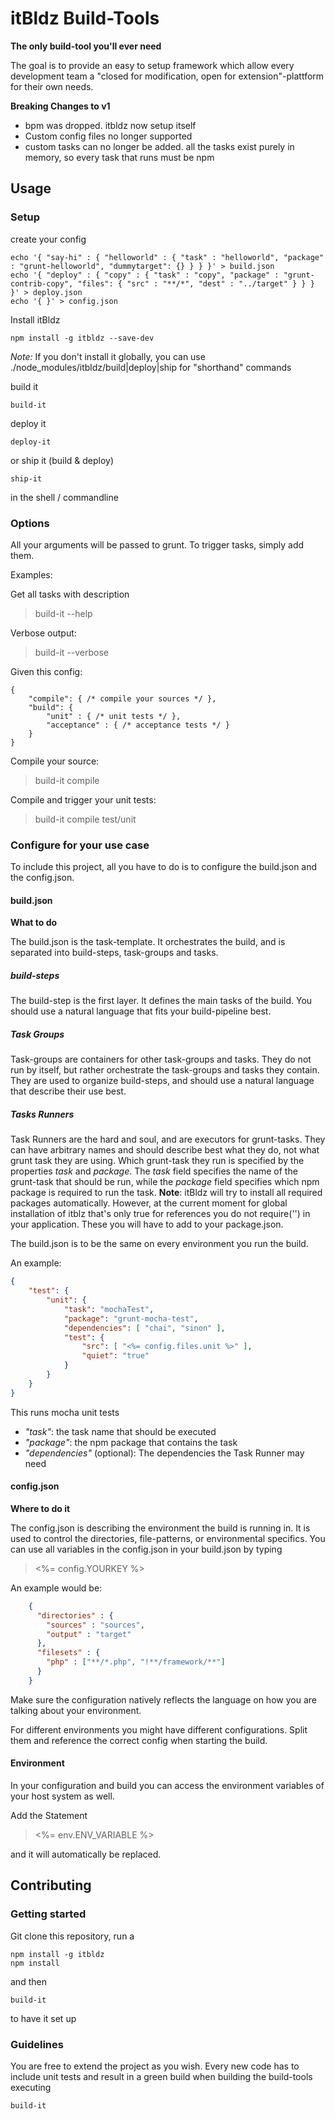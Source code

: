 # itBldz Build-Tools

__The only build-tool you'll ever need__

The goal is to provide an easy to setup framework which allow every development team a "closed for modification, open for extension"-plattform for their own needs.

__Breaking Changes to v1__

* bpm was dropped. itbldz now setup itself
* Custom config files no longer supported
* custom tasks can no longer be added. all the tasks exist purely in memory, so every task that runs must be npm

## Usage

### Setup

create your config

```shell
echo '{ "say-hi" : { "helloworld" : { "task" : "helloworld", "package" : "grunt-helloworld", "dummytarget": {} } } }' > build.json
echo '{ "deploy" : { "copy" : { "task" : "copy", "package" : "grunt-contrib-copy", "files": { "src" : "**/*", "dest" : "../target" } } } }' > deploy.json
echo '{ }' > config.json
```

Install itBldz

```shell
npm install -g itbldz --save-dev
```

_Note:_ If you don't install it globally, you can use ./node_modules/itbldz/build|deploy|ship for "shorthand" commands

build it

```shell
build-it
```

deploy it

```shell
deploy-it
```

or ship it (build & deploy)

```shell
ship-it
```

in the shell / commandline

### Options

All your arguments will be passed to grunt. To trigger tasks, simply add them.

Examples:

Get all tasks with description
> build-it --help

Verbose output:
> build-it --verbose

Given this config: 
````
{
    "compile": { /* compile your sources */ },
	"build": {
		"unit" : { /* unit tests */ },
		"acceptance" : { /* acceptance tests */ }
	}
}
````

Compile your source:
> build-it compile

Compile and trigger your unit tests:
> build-it compile test/unit


### Configure for your use case

To include this project, all you have to do is to configure the build.json and
the config.json.

#### build.json

**What to do**

The build.json is the task-template. It orchestrates the build, and is separated
into build-steps, task-groups and tasks.

##### build-steps
The build-step is the first layer. It defines the main tasks of the build. You
should use a natural language that fits your build-pipeline best.

##### Task Groups
Task-groups are containers for other task-groups and tasks. They do not run
by itself, but rather orchestrate the task-groups and tasks they contain.
They are used to organize build-steps, and should use a natural language that
describe their use best.

##### Tasks Runners
Task Runners are the hard and soul, and are executors for grunt-tasks. They can
have arbitrary names and should describe best what they do, not what grunt task
they are using.
Which grunt-task they run is specified by the properties _task_ and _package_.
The _task_ field specifies the name of the grunt-task that should be run, while
the _package_ field specifies which npm package is required to run the task.
**Note**: itBldz will try to install all required packages automatically. However, 
at the current moment for global installation of itblz that's only true for references
you do not require('') in your application. These you will have to add to your 
package.json.

The build.json is to be the same on every environment you run the build.

An example: 
````json
{
    "test": {
        "unit": {
            "task": "mochaTest",
            "package": "grunt-mocha-test",
            "dependencies": [ "chai", "sinon" ],
            "test": {
                "src": [ "<%= config.files.unit %>" ],
                "quiet": "true"
            }
        }
    }
}

````

This runs mocha unit tests
* _"task"_: the task name that should be executed
* _"package"_: the npm package that contains the task
* _"dependencies"_ (optional): The dependencies the Task Runner may need

#### config.json

**Where to do it**

The config.json is describing the environment the build is running in. It is
used to control the directories, file-patterns, or environmental specifics.
You can use all variables in the config.json in your build.json by typing

> &lt;%= config.YOURKEY %&gt;

An example would be:

```json
    {
      "directories" : {
        "sources" : "sources",
        "output" : "target"
      },
      "filesets" : {
        "php" : ["**/*.php", "!**/framework/**"]
      }
    }

```
Make sure the configuration natively reflects the language on how you are
talking about your environment.

For different environments you might have different configurations. Split them
and reference the correct config when starting the build.

#### Environment

In your configuration and build you can access the environment variables of your host system as well.

Add the Statement

> &lt;%= env.ENV_VARIABLE %&gt;

and it will automatically be replaced.

## Contributing

### Getting started

Git clone this repository, run a 

````
npm install -g itbldz
npm install 
````

and then 

````
build-it 
````

to have it set up

### Guidelines

You are free to extend the project as you wish. Every new code has to include
unit tests and result in a green build when building the build-tools executing

```shell
build-it
```

